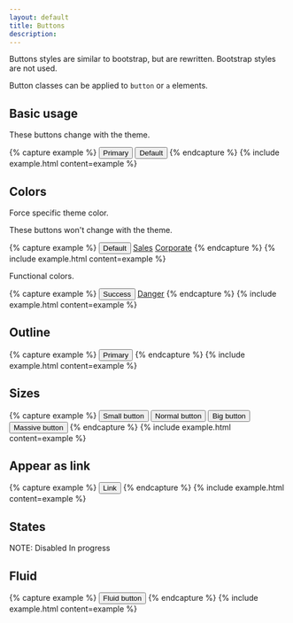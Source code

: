 ```yaml
---
layout: default
title: Buttons
description:
---
```


Buttons styles are similar to bootstrap, but are rewritten. Bootstrap styles are not used.

Button classes can be applied to `button` or `a` elements.

## Basic usage

These buttons change with the theme.

{% capture example %}
<button class=" primary">Primary</button>
<button>Default</button>
{% endcapture %}
{% include example.html content=example %}

## Colors

Force specific theme color.

These buttons won't change with the theme.

{% capture example %}
<button type="button" class="button default">Default</button>
<a href="#" class="button sales">Sales</a>
<a href="#" class="button corporate">Corporate</a>
{% endcapture %}
{% include example.html content=example %}

Functional colors.

{% capture example %}
<button type="button" class="button success">Success</button>
<a href="#" class="button danger">Danger</a>
{% endcapture %}
{% include example.html content=example %}

## Outline

{% capture example %}
<button type="button" class="button outline">Primary</button>
{% endcapture %}
{% include example.html content=example %}


## Sizes

{% capture example %}
<button class="primary small">Small button</button>
<button class="primary">Normal button</button>
<button class="primary big">Big button</button>
<button class="primary massive">Massive button</button>
{% endcapture %}
{% include example.html content=example %}

## Appear as link

{% capture example %}
<button type="button" class="button link">Link</button>
{% endcapture %}
{% include example.html content=example %}

## States

NOTE:
Disabled
In progress

## Fluid

{% capture example %}
<button type="button" class="button primary fluid">Fluid button</button>
{% endcapture %}
{% include example.html content=example %}
